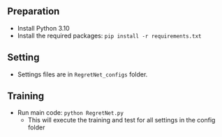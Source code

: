 ## Preparation

* Install Python 3.10
* Install the required packages: `pip install -r requirements.txt`

## Setting
* Settings files are in `RegretNet_configs` folder.

## Training
* Run main code: `python RegretNet.py`
  * This will execute the training and test for all settings in the config folder
